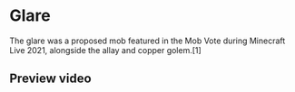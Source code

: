 # Glare
The glare was a proposed mob featured in the Mob Vote during Minecraft Live 2021, alongside the allay and copper golem.[1]

## Preview video



